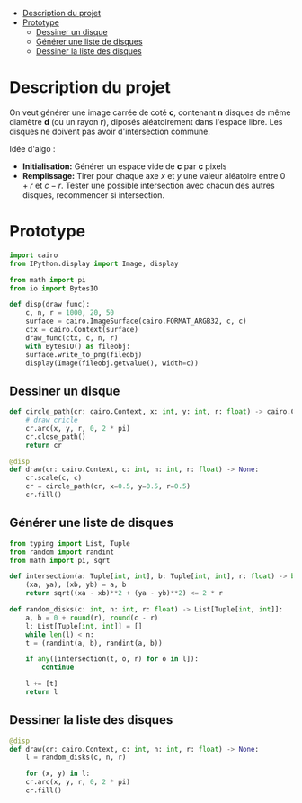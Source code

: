 - [Description du projet](#org7f5273e)
- [Prototype](#org85736f8)
  - [Dessiner un disque](#orgfae34f2)
  - [Générer une liste de disques](#orgd89b2ef)
  - [Dessiner la liste des disques](#orgb4890e9)


<a id="org7f5273e"></a>

# Description du projet

On veut générer une image carrée de coté **c**, contenant **n** disques de même diamètre **d** (ou un rayon **r**), diposés aléatoirement dans l'espace libre. Les disques ne doivent pas avoir d'intersection commune.

Idée d'algo :

-   **Initialisation:** Générer un espace vide de ****c**** par ****c**** pixels
-   **Remplissage:** Tirer pour chaque axe *x* et *y* une valeur aléatoire entre $0 + r$ et $c - r$. Tester une possible intersection avec chacun des autres disques, recommencer si intersection.


<a id="org85736f8"></a>

# Prototype

```python
import cairo
from IPython.display import Image, display

from math import pi
from io import BytesIO

def disp(draw_func):
    c, n, r = 1000, 20, 50
    surface = cairo.ImageSurface(cairo.FORMAT_ARGB32, c, c)
    ctx = cairo.Context(surface)
    draw_func(ctx, c, n, r)
    with BytesIO() as fileobj:
	surface.write_to_png(fileobj)
	display(Image(fileobj.getvalue(), width=c))
```


<a id="orgfae34f2"></a>

## Dessiner un disque

```python
def circle_path(cr: cairo.Context, x: int, y: int, r: float) -> cairo.Context:
    # draw cricle
    cr.arc(x, y, r, 0, 2 * pi)
    cr.close_path()
    return cr
```

```python
@disp
def draw(cr: cairo.Context, c: int, n: int, r: float) -> None:
    cr.scale(c, c)
    cr = circle_path(cr, x=0.5, y=0.5, r=0.5)
    cr.fill()
```


<a id="orgd89b2ef"></a>

## Générer une liste de disques

```python
from typing import List, Tuple
from random import randint
from math import pi, sqrt

def intersection(a: Tuple[int, int], b: Tuple[int, int], r: float) -> bool:
    (xa, ya), (xb, yb) = a, b
    return sqrt((xa - xb)**2 + (ya - yb)**2) <= 2 * r

def random_disks(c: int, n: int, r: float) -> List[Tuple[int, int]]:
    a, b = 0 + round(r), round(c - r)
    l: List[Tuple[int, int]] = []
    while len(l) < n:
	t = (randint(a, b), randint(a, b))

	if any([intersection(t, o, r) for o in l]):
	    continue

	l += [t]
    return l
```


<a id="orgb4890e9"></a>

## Dessiner la liste des disques

```python
@disp
def draw(cr: cairo.Context, c: int, n: int, r: float) -> None:
    l = random_disks(c, n, r)

    for (x, y) in l:
	cr.arc(x, y, r, 0, 2 * pi)
	cr.fill()
```